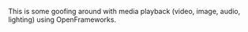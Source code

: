 This is some goofing around with media playback (video, image, audio, lighting) using OpenFrameworks.
